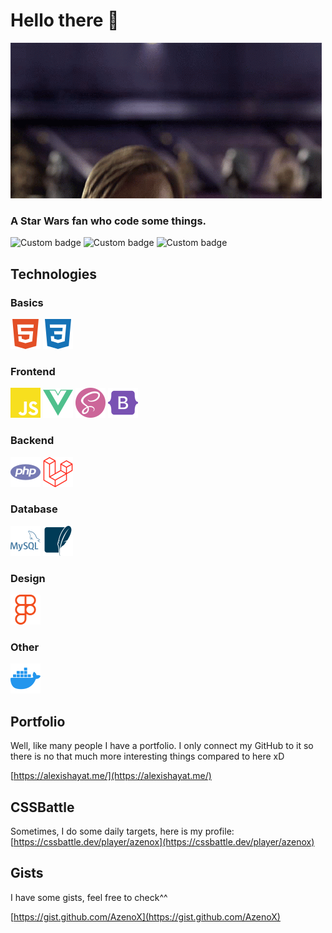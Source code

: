 # Hello there 👋
![Hello There](https://raw.githubusercontent.com/AzenoX/AzenoX/master/assets/hello-there-kenobi.gif "Hello There Meme")

### A Star Wars fan who code some things.
![Custom badge](https://img.shields.io/endpoint?style=for-the-badge&url=https%3A%2F%2Falexishayat.me%2Fapi%2Fstats%2Fgithub%2FrepoCount)
![Custom badge](https://img.shields.io/endpoint?color=777BB4&style=for-the-badge&url=https%3A%2F%2Falexishayat.me%2Fapi%2Fstats%2Fgithub%2Flang)
![Custom badge](https://img.shields.io/endpoint?style=for-the-badge&url=https%3A%2F%2Falexishayat.me%2Fapi%2Fstats%2Fgithub%2Fcommits)



## Technologies

### Basics
![HTML](https://raw.githubusercontent.com/AzenoX/AzenoX/master/svg/html.svg "HTML")
![CSS](https://raw.githubusercontent.com/AzenoX/AzenoX/master/svg/css.svg "CSS")

### Frontend
![Javascript](https://raw.githubusercontent.com/AzenoX/AzenoX/master/svg/javascript.svg "Javascript")
![VueJS](https://raw.githubusercontent.com/AzenoX/AzenoX/master/svg/vuejs.svg "VueJS")
![SASS](https://raw.githubusercontent.com/AzenoX/AzenoX/master/svg/sass.svg "SASS")
![Bootstrap](https://raw.githubusercontent.com/AzenoX/AzenoX/master/svg/bootstrap.svg "Bootstrap")

### Backend
![PHP](https://raw.githubusercontent.com/AzenoX/AzenoX/master/svg/php.svg "PHP")
![Laravel](https://raw.githubusercontent.com/AzenoX/AzenoX/master/svg/laravel.svg "Laravel")

### Database
![MySQL](https://raw.githubusercontent.com/AzenoX/AzenoX/master/svg/mysql.svg "MySQL")
![SQLite](https://raw.githubusercontent.com/AzenoX/AzenoX/master/svg/sqlite.svg "SQLite")

### Design
![Figma](https://raw.githubusercontent.com/AzenoX/AzenoX/master/svg/figma.svg "Figma")

### Other
![Docker](https://raw.githubusercontent.com/AzenoX/AzenoX/master/svg/docker.svg "Docker")


## Portfolio

Well, like many people I have a portfolio. I only connect my GitHub to it so there is no that much more interesting things compared to here xD

[https://alexishayat.me/](https://alexishayat.me/)


## CSSBattle

Sometimes, I do some daily targets, here is my profile:
[https://cssbattle.dev/player/azenox](https://cssbattle.dev/player/azenox)


## Gists

I have some gists, feel free to check^^

[https://gist.github.com/AzenoX](https://gist.github.com/AzenoX)
